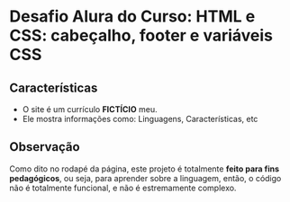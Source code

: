 # Desafio Alura do Curso: HTML e CSS: cabeçalho, footer e variáveis CSS

<h2>Características</h2>
<ul>
  <li>O site é um currículo <strong>FICTÍCIO</strong> meu.</li>
  <li>Ele mostra informações como: Linguagens, Características, etc</li>
</ul>

<h2>Observação</h2>
<p>Como dito no rodapé da página, este projeto é totalmente <strong>feito para fins pedagógicos</strong>, ou seja, para aprender sobre a linguagem, então, o código não é totalmente funcional, e não é estremamente complexo.</p>
